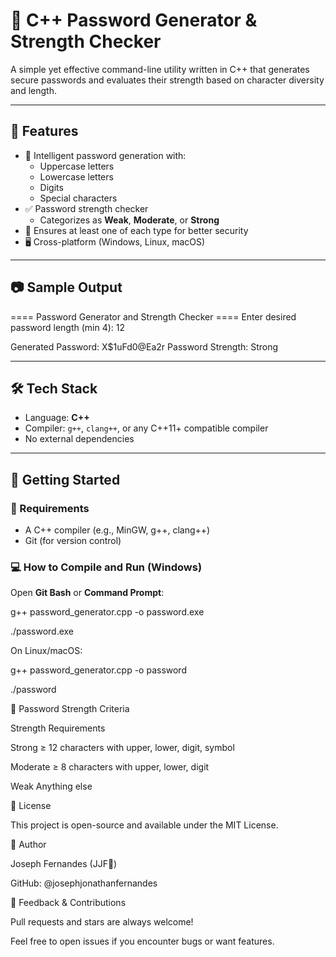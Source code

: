 # 🔐 C++ Password Generator & Strength Checker

A simple yet effective command-line utility written in C++ that generates secure passwords and evaluates their strength based on character diversity and length.

---

## 📌 Features

- 🧠 Intelligent password generation with:
  - Uppercase letters
  - Lowercase letters
  - Digits
  - Special characters
- ✅ Password strength checker
  - Categorizes as **Weak**, **Moderate**, or **Strong**
- 🔄 Ensures at least one of each type for better security
- 🖥️ Cross-platform (Windows, Linux, macOS)

---

## 📷 Sample Output
==== Password Generator and Strength Checker ====
Enter desired password length (min 4): 12

Generated Password: X$1uFd0@Ea2r
Password Strength: Strong


---

## 🛠️ Tech Stack

- Language: **C++**
- Compiler: `g++`, `clang++`, or any C++11+ compatible compiler
- No external dependencies

---

## 🚀 Getting Started

### 🔧 Requirements

- A C++ compiler (e.g., MinGW, g++, clang++)
- Git (for version control)

### 💻 How to Compile and Run (Windows)

Open **Git Bash** or **Command Prompt**:

g++ password_generator.cpp -o password.exe

./password.exe

On Linux/macOS:

g++ password_generator.cpp -o password

./password

🧠 Password Strength Criteria

Strength	Requirements

Strong	  ≥ 12 characters with upper, lower, digit, symbol

Moderate	≥ 8 characters with upper, lower, digit

Weak	    Anything else

📄 License

This project is open-source and available under the MIT License.

👤 Author

Joseph Fernandes (JJF🙂)

GitHub: @josephjonathanfernandes

💬 Feedback & Contributions

Pull requests and stars are always welcome!

Feel free to open issues if you encounter bugs or want features.
